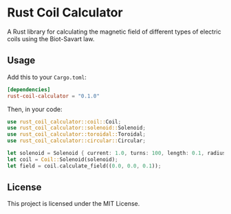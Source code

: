 # Rust Coil Calculator

A Rust library for calculating the magnetic field of different types of electric coils using the Biot-Savart law.

## Usage

Add this to your `Cargo.toml`:

```toml
[dependencies]
rust-coil-calculator = "0.1.0"
```

Then, in your code:

```rust
use rust_coil_calculator::coil::Coil;
use rust_coil_calculator::solenoid::Solenoid;
use rust_coil_calculator::toroidal::Toroidal;
use rust_coil_calculator::circular::Circular;

let solenoid = Solenoid { current: 1.0, turns: 100, length: 0.1, radius: 0.01 };
let coil = Coil::Solenoid(solenoid);
let field = coil.calculate_field((0.0, 0.0, 0.1));
```

## License

This project is licensed under the MIT License.